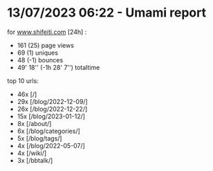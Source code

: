 # 13/07/2023 06:22 - Umami report
for www.shifeiti.com [24h] :

 - 161 (25) page views
 - 69 (1) uniques
 - 48 (-1) bounces
 - 49' 18'' (-1h 28' 7'') totaltime


top 10 urls:
 - 46x [/]
 - 29x [/blog/2022-12-09/]
 - 26x [/blog/2022-12-22/]
 - 15x [/blog/2023-01-12/]
 - 8x [/about/]
 - 6x [/blog/categories/]
 - 5x [/blog/tags/]
 - 4x [/blog/2022-05-07/]
 - 4x [/wiki/]
 - 3x [/bbtalk/]


